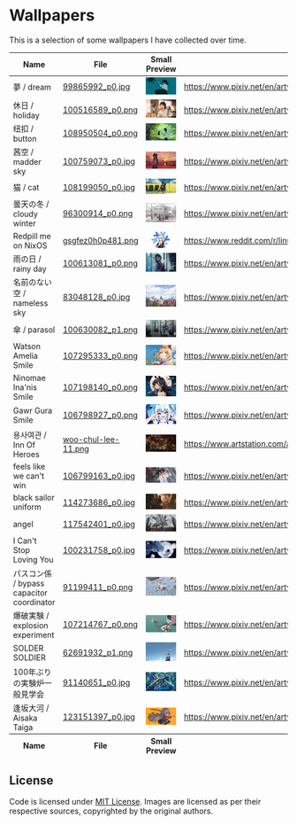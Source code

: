 # Wallpapers

This is a selection of some wallpapers I have collected over time.

<table>
    <thead>
        <tr>
            <th>Name</th>
            <th>File</th>
            <th>Small Preview</th>
            <th>Source</th>
        </tr>
    </thead>
    <tbody>
        <tr>
            <td>夢 / dream</td>
            <td><a href="./dark/99865992_p0.jpg">99865992_p0.jpg</a></td>
            <td><img src="./dark/thumbs/99865992_p0.jpg"></td>
            <td><a href="https://www.pixiv.net/en/artworks/99865992" rel="external nofollow" target="_blank">https://www.pixiv.net/en/artworks/99865992</a></td>
        </tr>
        <tr>
            <td>休日 / holiday</td>
            <td><a href="./light/100516589_p0.png">100516589_p0.png</a></td>
            <td><img src="./light/thumbs/100516589_p0.png"></td>
            <td><a href="https://www.pixiv.net/en/artworks/100516589" rel="external nofollow" target="_blank">https://www.pixiv.net/en/artworks/100516589</a></td>
        </tr>
        <tr>
            <td>纽扣 / button</td>
            <td><a href="./light/108950504_p0.png">108950504_p0.png</a></td>
            <td><img src="./light/thumbs/108950504_p0.png"></td>
            <td><a href="https://www.pixiv.net/en/artworks/108950504" rel="external nofollow" target="_blank">https://www.pixiv.net/en/artworks/108950504</a></td>
        </tr>
        <tr>
            <td>茜空 / madder sky</td>
            <td><a href="./light/100759073_p0.jpg">100759073_p0.jpg</a></td>
            <td><img src="./light/thumbs/100759073_p0.jpg"></td>
            <td><a href="https://www.pixiv.net/en/artworks/100759073" rel="external nofollow" target="_blank">https://www.pixiv.net/en/artworks/100759073</a></td>
        </tr>
        <tr>
            <td>猫 / cat</td>
            <td><a href="./light/108199050_p0.jpg">108199050_p0.jpg</a></td>
            <td><img src="./light/thumbs/108199050_p0.jpg"></td>
            <td><a href="https://www.pixiv.net/en/artworks/108199050" rel="external nofollow" target="_blank">https://www.pixiv.net/en/artworks/108199050</a></td>
        </tr>
        <tr>
            <td>曇天の冬 / cloudy winter</td>
            <td><a href="./light/96300914_p0.png">96300914_p0.png</a></td>
            <td><img src="./light/thumbs/96300914_p0.png"></td>
            <td><a href="https://www.pixiv.net/en/artworks/96300914" rel="external nofollow" target="_blank">https://www.pixiv.net/en/artworks/96300914</a></td>
        </tr>
        <tr>
            <td>Redpill me on NixOS</td>
            <td><a href="./light/gsgfez0h0p481.png">gsgfez0h0p481.png</a></td>
            <td><img src="./light/thumbs/gsgfez0h0p481.png"></td>
            <td><a href="https://www.reddit.com/r/linuxmasterrace/comments/rd5uxt/redpill_me_on_nixos_rlinuxmasterrace/" rel="external nofollow" target="_blank">https://www.reddit.com/r/linuxmasterrace/comments/rd5uxt/redpill_me_on_nixos_rlinuxmasterrace/</a></td>
        </tr>
        <tr>
            <td>雨の日 / rainy day</td>
            <td><a href="./dark/100613081_p0.png">100613081_p0.png</a></td>
            <td><img src="./dark/thumbs/100613081_p0.png"></td>
            <td><a href="https://www.pixiv.net/en/artworks/100613081" rel="external nofollow" target="_blank">https://www.pixiv.net/en/artworks/100613081</a></td>
        </tr>
        <tr>
            <td>名前のない空 / nameless sky</td>
            <td><a href="./light/83048128_p0.jpg">83048128_p0.jpg</a></td>
            <td><img src="./light/thumbs/83048128_p0.jpg"></td>
            <td><a href="https://www.pixiv.net/en/artworks/83048128" rel="external nofollow" target="_blank">https://www.pixiv.net/en/artworks/83048128</a></td>
        </tr>
        <tr>
            <td>傘 / parasol</td>
            <td><a href="./dark/100630082_p1.png">100630082_p1.png</a></td>
            <td><img src="./dark/thumbs/100630082_p1.png"></td>
            <td><a href="https://www.pixiv.net/en/artworks/100630082" rel="external nofollow" target="_blank">https://www.pixiv.net/en/artworks/100630082</a></td>
        </tr>
        <tr>
            <td>Watson Amelia Smile</td>
            <td><a href="./light/107295333_p0.png">107295333_p0.png</a></td>
            <td><img src="./light/thumbs/107295333_p0.png"></td>
            <td><a href="https://www.pixiv.net/en/artworks/107295333" rel="external nofollow" target="_blank">https://www.pixiv.net/en/artworks/107295333</a></td>
        </tr>
        <tr>
            <td>Ninomae Ina'nis Smile</td>
            <td><a href="./dark/107198140_p0.png">107198140_p0.png</a></td>
            <td><img src="./dark/thumbs/107198140_p0.png"></td>
            <td><a href="https://www.pixiv.net/en/artworks/107198140" rel="external nofollow" target="_blank">https://www.pixiv.net/en/artworks/107198140</a></td>
        </tr>
        <tr>
            <td>Gawr Gura Smile</td>
            <td><a href="./light/106798927_p0.png">106798927_p0.png</a></td>
            <td><img src="./light/thumbs/106798927_p0.png"></td>
            <td><a href="https://www.pixiv.net/en/artworks/106798927" rel="external nofollow" target="_blank">https://www.pixiv.net/en/artworks/106798927</a></td>
        </tr>
        <tr>
            <td>용사여관 / Inn Of Heroes</td>
            <td><a href="./dark/woo-chul-lee-11.png">woo-chul-lee-11.png</a></td>
            <td><img src="./dark/thumbs/woo-chul-lee-11.png"></td>
            <td><a href="https://www.artstation.com/artwork/mLqVd" rel="external nofollow" target="_blank">https://www.artstation.com/artwork/mLqVd</a></td>
        </tr>
        <tr>
            <td>feels like we can't win</td>
            <td><a href="./dark/106799163_p0.jpg">106799163_p0.jpg</a></td>
            <td><img src="./dark/thumbs/106799163_p0.jpg"></td>
            <td><a href="https://www.pixiv.net/en/artworks/106799163" rel="external nofollow" target="_blank">https://www.pixiv.net/en/artworks/106799163</a></td>
        </tr>
        <tr>
            <td>black sailor uniform</td>
            <td><a href="./dark/114273686_p0.jpg">114273686_p0.jpg</a></td>
            <td><img src="./dark/thumbs/114273686_p0.jpg"></td>
            <td><a href="https://www.pixiv.net/en/artworks/114273686" rel="external nofollow" target="_blank">https://www.pixiv.net/en/artworks/114273686</a></td>
        </tr>
        <tr>
            <td>angel</td>
            <td><a href="./dark/117542401_p0.jpg">117542401_p0.jpg</a></td>
            <td><img src="./dark/thumbs/117542401_p0.jpg"></td>
            <td><a href="https://www.pixiv.net/en/artworks/117542401" rel="external nofollow" target="_blank">https://www.pixiv.net/en/artworks/117542401</a></td>
        </tr>
        <tr>
            <td>I Can't Stop Loving You</td>
            <td><a href="./dark/100231758_p0.jpg">100231758_p0.jpg</a></td>
            <td><img src="./dark/thumbs/100231758_p0.jpg"></td>
            <td><a href="https://www.pixiv.net/en/artworks/100231758" rel="external nofollow" target="_blank">https://www.pixiv.net/en/artworks/100231758</a></td>
        </tr>
        <tr>
            <td>パスコン係 / bypass capacitor coordinator</td>
            <td><a href="./light/91199411_p0.png">91199411_p0.png</a></td>
            <td><img src="./light/thumbs/91199411_p0.png"></td>
            <td><a href="https://www.pixiv.net/en/artworks/91199411" rel="external nofollow" target="_blank">https://www.pixiv.net/en/artworks/91199411</a></td>
        </tr>
        <tr>
            <td>爆破実験 / explosion experiment</td>
            <td><a href="./light/107214767_p0.png">107214767_p0.png</a></td>
            <td><img src="./light/thumbs/107214767_p0.png"></td>
            <td><a href="https://www.pixiv.net/en/artworks/107214767" rel="external nofollow" target="_blank">https://www.pixiv.net/en/artworks/107214767</a></td>
        </tr>
        <tr>
            <td>SOLDER SOLDIER</td>
            <td><a href="./light/62691932_p1.png">62691932_p1.png</a></td>
            <td><img src="./light/thumbs/62691932_p1.png"></td>
            <td><a href="https://www.pixiv.net/en/artworks/62691932" rel="external nofollow" target="_blank">https://www.pixiv.net/en/artworks/62691932</a></td>
        </tr>
        <tr>
            <td>100年ぶりの実験炉一般見学会</td>
            <td><a href="./dark/91140651_p0.jpg">91140651_p0.jpg</a></td>
            <td><img src="./dark/thumbs/91140651_p0.jpg"></td>
            <td><a href="https://www.pixiv.net/en/artworks/91140651" rel="external nofollow" target="_blank">https://www.pixiv.net/en/artworks/91140651</a></td>
        </tr>
        <tr>
            <td>逢坂大河 / Aisaka Taiga</td>
            <td><a href="./light/123151397_p0.jpg">123151397_p0.jpg</a></td>
            <td><img src="./light/thumbs/123151397_p0.jpg"></td>
            <td><a href="https://www.pixiv.net/en/artworks/123151397" rel="external nofollow" target="_blank">https://www.pixiv.net/en/artworks/123151397</a></td>
        </tr>
    <tfoot>
        <tr>
            <th>Name</th>
            <th>File</th>
            <th>Small Preview</th>
            <th>Source</th>
        </tr>
    </tfoot>
</table>

## License

Code is licensed under [MIT License](./LICENSE). Images are licensed as per
their respective sources, copyrighted by the original authors.

<!-- vim: set ft=markdown: -->
